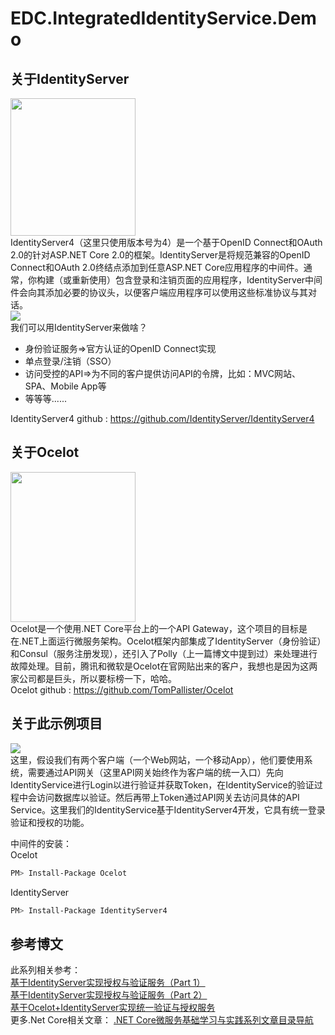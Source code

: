 # EDC.IntegratedIdentityService.Demo

## 关于IdentityServer
<img src="https://images2018.cnblogs.com/blog/381412/201806/381412-20180623100819093-778772638.png" width="200" height="220" /><br/>
IdentityServer4（这里只使用版本号为4）是一个基于OpenID Connect和OAuth 2.0的针对ASP.NET Core 2.0的框架。IdentityServer是将规范兼容的OpenID Connect和OAuth 2.0终结点添加到任意ASP.NET Core应用程序的中间件。通常，你构建（或重新使用）包含登录和注销页面的应用程序，IdentityServer中间件会向其添加必要的协议头，以便客户端应用程序可以使用这些标准协议与其对话。<br/>
<img src="https://upload-images.jianshu.io/upload_images/9128511-e6493b64b1caf887.png?imageMogr2/auto-orient/strip%7CimageView2/2/w/700"/><br/>
我们可以用IdentityServer来做啥？

  - 身份验证服务=>官方认证的OpenID Connect实现
  - 单点登录/注销（SSO）
  - 访问受控的API=>为不同的客户提供访问API的令牌，比如：MVC网站、SPA、Mobile App等
  - 等等等......

IdentityServer4 github : https://github.com/IdentityServer/IdentityServer4

## 关于Ocelot
<img src="https://images2018.cnblogs.com/blog/381412/201806/381412-20180611222147722-2104263492.png" width="200" height="240" /><br/>
Ocelot是一个使用.NET Core平台上的一个API Gateway，这个项目的目标是在.NET上面运行微服务架构。Ocelot框架内部集成了IdentityServer（身份验证）和Consul（服务注册发现），还引入了Polly（上一篇博文中提到过）来处理进行故障处理。目前，腾讯和微软是Ocelot在官网贴出来的客户，我想也是因为这两家公司都是巨头，所以要标榜一下，哈哈。<br/>
Ocelot github : https://github.com/TomPallister/Ocelot

## 关于此示例项目
<img src="https://images2018.cnblogs.com/blog/381412/201807/381412-20180708201510167-1293314802.png" /><br/>
这里，假设我们有两个客户端（一个Web网站，一个移动App），他们要使用系统，需要通过API网关（这里API网关始终作为客户端的统一入口）先向IdentityService进行Login以进行验证并获取Token，在IdentityService的验证过程中会访问数据库以验证。然后再带上Token通过API网关去访问具体的API Service。这里我们的IdentityService基于IdentityServer4开发，它具有统一登录验证和授权的功能。

中间件的安装：<br/>
Ocelot
```sh
PM> Install-Package Ocelot
```
IdentityServer
```sh
PM> Install-Package IdentityServer4
```

## 参考博文
此系列相关参考：<br/>
[基于IdentityServer实现授权与验证服务（Part 1）](https://www.cnblogs.com/edisonchou/p/identityserver4_foundation_and_quickstart_01.html)<br/>
[基于IdentityServer实现授权与验证服务（Part 2）](https://www.cnblogs.com/edisonchou/p/identityserver4_foundation_and_quickstart_02.html)<br/>
[基于Ocelot+IdentityServer实现统一验证与授权服务](https://www.cnblogs.com/edisonchou/p/integration_authentication-authorization_service_foundation.html)<br/>
更多.Net Core相关文章：
[.NET Core微服务基础学习与实践系列文章目录导航](https://www.cnblogs.com/edisonchou/p/dotnetcore_microservice_foundation_blogs_index.html)
